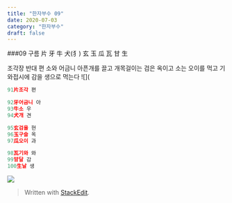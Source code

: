 ```yaml
---
title: "한자부수 09"
date: 2020-07-03
category: "한자부수"
draft: false
---
```


###09 구름
片 牙 牛 犬(犭) 玄 玉 瓜 瓦 甘 生

조각장 반대 편
소와 어금니 아픈개를 끌고 
개목걸이는 검은 옥이고 소는  오이를 먹고
기와접시에 감을 생으로 먹는다
![](
```js
91片조각 편

92牙어금니 아
93牛소 우
94犬개 견

95玄검을 현
96玉구슬 옥
97瓜오이 과

98瓦기와 와
99甘달 감
100生날 생

```
![](https://i.ibb.co/G0thvDY/2020-06-26-11-19-52.png)

> Written with [StackEdit](https://stackedit.io/).
<!--stackedit_data:
eyJoaXN0b3J5IjpbMTIzNTQ4MjIzMSwtMjUxODg2NzkyLDE4ND
gxOTU5NDVdfQ==
-->